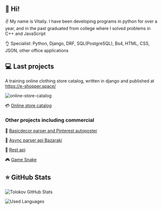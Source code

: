## :wave: Hi! 

:v: My name is Vitaliy. I have been developing programs in python for over a year, and in the past graduated from college where I solved problems in C++ and JavaScript

:ok_hand: Specialist: Python, Django, DRF, SQL(PostgreSQL), Bs4, HTML, CSS, JSON, other office applications 



## :computer: Last projects
A training online clothing store catalog, written in django and published at https://e-shopper.space/

![online-store-catalog](https://github.com/Tolokov/Shop/raw/final/static/gif/functionality.gif)

:credit_card: [Online store catalog](https://github.com/Tolokov/training-Dj_shop)

### Other projects including commercial 

:mega: [Basicdecor parser and Pinterest autoposter ](https://github.com/Tolokov/pinterest-autoposter-bot)

:mag_right: [Async parser api Bazaraki](https://github.com/Tolokov/parsing_Bazaraki_com)

:briefcase: [Rest api](https://github.com/Tolokov/training-API_dj-rest-fr)

:video_game: [Game Snake](https://github.com/Tolokov/pets/tree/main/Game/Snake)

## :star: GitHub Stats


![Tolokov GitHub Stats](https://github-readme-stats.vercel.app/api?username=Tolokov&count_private=true&hide=contribs&show_icons=true&theme=radical)

![Used Languages](https://github-readme-stats.vercel.app/api/top-langs/?username=Tolokov&count_private=true&hide=tsql&langs_count=7&theme=radical&layout=compact)


